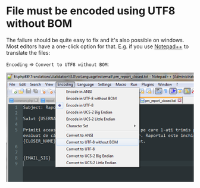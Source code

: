 # File must be encoded using UTF8 without BOM

The failure should be quite easy to fix and it's also possible on windows.
Most editors have a one-click option for that.
E.g. if you use [Notepad++](http://www.notepad-plus-plus.org/) to translate the files:

`Encoding` => `Convert to UTF8 without BOM`:

![Fixing "File" is not using Linux line endings (LF)](images/file-must-be-encoded-using-UTF8-without-BOM.png)